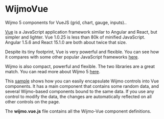 # WijmoVue
Wijmo 5 components for VueJS (grid, chart, gauge, inputs)..

[Vue](https://vuejs.org/guide/) is a JavaScript application framework
similar to Angular and React, but simpler and lighter.
Vue 1.0.25 is less than 80k of minified JavaScript. Angular 1.5.6 and React 15.1.0 
are both about twice that size.

Despite its tiny footprint, Vue is very powerful and flexible. You can see how it
compares with some other popular JavaScript frameworks
[here](https://vuejs.org/guide/comparison.html).

Wijmo is also compact, powerful and flexible. The two libraries are a great match.
You can read more about Wijmo 5
[here](http://wijmo.com/products/wijmo-5/).

This [sample](http://bernardo-castilho.github.io/WijmoVue/default.htm)
shows how you can easily encapsulate Wijmo controls into Vue components.
It has a main component that contains some random data, and several Wijmo-based 
components bound to the same data. If you use any control to modify the data, the
changes are automatically reflected on all other controls on the page.

The **wijmo.vue.js** file contains all the Wijmo-Vue component definitions.
